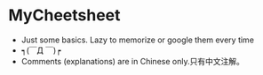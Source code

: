 # MyCheetsheet

- Just some basics. Lazy to memorize or google them every time
- ┑(￣Д ￣)┍
- Comments (explanations) are in Chinese only.只有中文注解。
